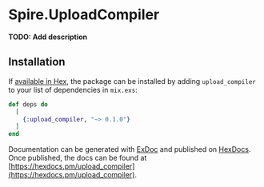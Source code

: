 # Spire.UploadCompiler

**TODO: Add description**

## Installation

If [available in Hex](https://hex.pm/docs/publish), the package can be installed
by adding `upload_compiler` to your list of dependencies in `mix.exs`:

```elixir
def deps do
  [
    {:upload_compiler, "~> 0.1.0"}
  ]
end
```

Documentation can be generated with [ExDoc](https://github.com/elixir-lang/ex_doc)
and published on [HexDocs](https://hexdocs.pm). Once published, the docs can
be found at [https://hexdocs.pm/upload_compiler](https://hexdocs.pm/upload_compiler).

